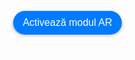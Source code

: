 <!DOCTYPE html>
<html lang="en">
<head>
  <meta charset="UTF-8">
  <meta name="viewport" content="width=device-width, initial-scale=1.0">
  <title>Modele AR Optimizate</title>
  <style>
    body {
      margin: 0;
      padding: 0;
      font-family: Arial, sans-serif;
      background-image: url('fundal2.jpg');
      background-size: cover;
      background-position: center;
      display: flex;
      justify-content: center;
      align-items: center;
      height: 100vh;
    }

    .model-container {
      display: flex;
      flex-wrap: wrap;
      justify-content: center;
      max-width: 800px;
    }

    .model-section {
      margin: 10px;
      text-align: center;
    }

    model-viewer {
      width: 250px;
      height: 250px;
      margin: 0 auto;
      --model-viewer-auto-rotate-delay: 3s;
      --model-viewer-camera-controls-touch-action: pan-y;
      border-radius: 20px;
      box-shadow: 0 4px 8px rgba(0,0,0,0.2);
    }

    .ar-button,
    .back-link {
      display: inline-flex;
      align-items: center;
      justify-content: center;
      padding: 10px 15px;
      font-size: 1rem;
      cursor: pointer;
      background-color: #007BFF;
      border: none;
      border-radius: 20px;
      color: white;
      box-shadow: 0 2px 4px rgba(0, 0, 0, 0.2);
      transition: background-color 0.3s, box-shadow 0.3s;
    }

    .ar-button:hover,
    .back-link:hover {
      background-color: #0056b3;
      box-shadow: 0 4px 8px rgba(0, 0, 0, 0.3);
    }

    p {
      margin-top: 10px;
      color: #FFFFFF;
      font-size: 1.2em;
    }
  </style>
  <script type="module" src="https://unpkg.com/@google/model-viewer"></script>
</head>
<body>

<div class="model-container">
  <!-- Model 1 -->
  <div class="model-section">
    <model-viewer
      src="cactus.glb"
      ios-src="cactus.usdz"
      ar
      ar-modes="webxr scene-viewer quick-look"
      camera-controls
      auto-rotate
      environment-image="neutral"
      shadow-intensity="1"
      loading="lazy"
      alt="Cactus Cary">
      <button slot="ar-button" class="ar-button">Activează modul AR</button>
    </model-viewer>
    <p>Cactus Cary</p>
  </div>
</div>

</body>
</html>
